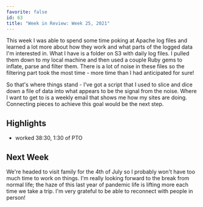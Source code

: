 ```yaml
---
favorite: false
id: 63
title: "Week in Review: Week 25, 2021"
---
```


This week I was able to spend some time poking at Apache log files and learned a
lot more about how they work and what parts of the logged data I'm interested
in. What I have is a folder on S3 with daily log files. I pulled them down to my
local machine and then used a couple Ruby gems to inflate, parse and filter
them. There is a lot of noise in these files so the filtering part took the most
time - more time than I had anticipated for sure!

So that's where things stand - I've got a script that I used to slice and dice
down a file of data into what appears to be the signal from the noise. Where I
want to get to is a weekly email that shows me how my sites are doing.
Connecting pieces to achieve this goal would be the next step.

## Highlights

* worked 38:30, 1:30 of PTO

## Next Week

We're headed to visit family for the 4th of July so I probably won't have too
much time to work on things. I'm really looking forward to the break from normal
life; the haze of this last year of pandemic life is lifting more each time we
take a trip. I'm very grateful to be able to reconnect with people in person!

[gh-activity]: https://github.com/search?s=created&o=desc&q=author:jonallured+created:2021-06-20..2021-06-26
